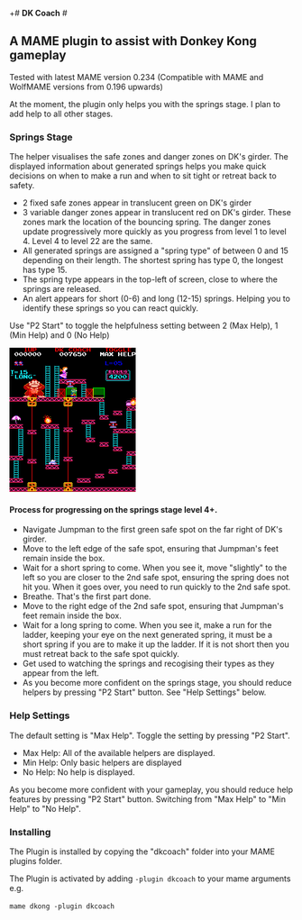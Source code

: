 +# **DK Coach** #

## A MAME plugin to assist with Donkey Kong gameplay 

Tested with latest MAME version 0.234
(Compatible with MAME and WolfMAME versions from 0.196 upwards)

At the moment,  the plugin only helps you with the springs stage.  I plan to add help to all other stages.

### Springs Stage

The helper visualises the safe zones and danger zones on DK's girder.  The displayed information about generated springs helps you make quick decisions on when to make a run and when to sit tight or retreat back to safety.

 - 2 fixed safe zones appear in translucent green on DK's girder
 - 3 variable danger zones appear in translucent red on DK's girder.  These zones mark the location of the bouncing spring.  The danger zones update progressively more quickly as you progress from level 1 to level 4.  Level 4 to level 22 are the same.
 - All generated springs are assigned a "spring type" of between 0 and 15 depending on their length.  The shortest spring has type 0,  the longest has type 15.
 - The spring type appears in the top-left of screen, close to where the springs are released.
 - An alert appears for short (0-6) and long (12-15) springs.  Helping you to identify these springs so you can react quickly.

Use "P2 Start" to toggle the helpfulness setting between 2 (Max Help), 1 (Min Help) and 0 (No Help)


![Screenshot](https://github.com/10yard/dkcoach/blob/master/screenshot.png)


#### Process for progressing on the springs stage level 4+.

 - Navigate Jumpman to the first green safe spot on the far right of DK's girder.
 - Move to the left edge of the safe spot, ensuring that Jumpman's feet remain inside the box.
 - Wait for a short spring to come.  When you see it, move "slightly" to the left so you are closer to the 2nd safe spot,  ensuring the spring does not hit you.  When it goes over, you need to run quickly to the 2nd safe spot.
 - Breathe.  That's the first part done.
 - Move to the right edge of the 2nd safe spot, ensuring that Jumpman's feet remain inside the box.
 - Wait for a long spring to come.  When you see it,  make a run for the ladder,  keeping your eye on the next generated spring, it must be a short spring if you are to make it up the ladder.  If it is not short then you must retreat back to the safe spot quickly. 
 - Get used to watching the springs and recogising their types as they appear from the left.
 - As you become more confident on the springs stage,  you should reduce helpers by pressing "P2 Start" button.  See "Help Settings" below.
 

### Help Settings

The default setting is "Max Help".  Toggle the setting by pressing "P2 Start".
  - Max Help: All of the available helpers are displayed.
  - Min Help: Only basic helpers are displayed
  - No Help: No help is displayed.

As you become more confident with your gameplay,  you should reduce help features by pressing "P2 Start" button.  Switching from "Max Help" to "Min Help" to "No Help".
   
 
### Installing
 
The Plugin is installed by copying the "dkcoach" folder into your MAME plugins folder.

The Plugin is activated by adding `-plugin dkcoach` to your mame arguments e.g.

```mame dkong -plugin dkcoach```  
